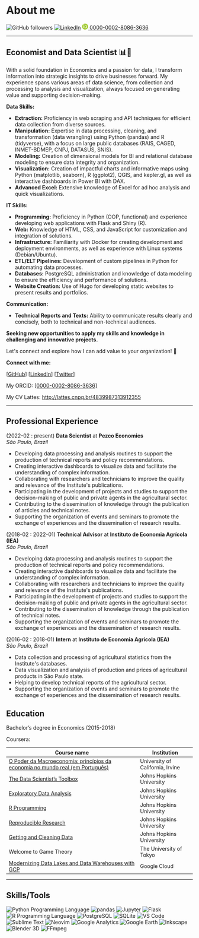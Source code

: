# About me

![GitHub followers](https://img.shields.io/github/followers/dankkom?style=social)
[![LinkedIn](https://img.shields.io/badge/-LinkedIn-blue?style=flat&logo=Linkedin&logoColor=white&link=https://linkedin.com/in/daniel-komesu/)](https://linkedin.com/in/daniel-komesu/)
<a href="https://orcid.org/0000-0002-8086-3636">
<img alt="ORCID logo" src="/images/ORCIDiD_icon16x16.png" width="16" height="16" />
0000-0002-8086-3636
</a>

---

## Economist and Data Scientist 📊🚀

With a solid foundation in Economics and a passion for data, I transform information into strategic insights to drive businesses forward. My experience spans various areas of data science, from collection and processing to analysis and visualization, always focused on generating value and supporting decision-making.

**Data Skills:**

* **Extraction:** Proficiency in web scraping and API techniques for efficient data collection from diverse sources.
* **Manipulation:** Expertise in data processing, cleaning, and transformation (data wrangling) using Python (pandas) and R (tidyverse), with a focus on large public databases (RAIS, CAGED, INMET-BDMEP, CNPJ, DATASUS, SNIS).
* **Modeling:** Creation of dimensional models for BI and relational database modeling to ensure data integrity and organization.
* **Visualization:** Creation of impactful charts and informative maps using Python (matplotlib, seaborn), R (ggplot2), QGIS, and kepler.gl, as well as interactive dashboards in Power BI with DAX.
* **Advanced Excel:** Extensive knowledge of Excel for ad hoc analysis and quick visualizations.

**IT Skills:**

* **Programming:** Proficiency in Python (OOP, functional) and experience developing web applications with Flask and Shiny (R).
* **Web:** Knowledge of HTML, CSS, and JavaScript for customization and integration of solutions.
* **Infrastructure:** Familiarity with Docker for creating development and deployment environments, as well as experience with Linux systems (Debian/Ubuntu).
* **ETL/ELT Pipelines:** Development of custom pipelines in Python for automating data processes.
* **Databases:** PostgreSQL administration and knowledge of data modeling to ensure the efficiency and performance of solutions.
* **Website Creation:** Use of Hugo for developing static websites to present results and portfolios.

**Communication:**

* **Technical Reports and Texts:** Ability to communicate results clearly and concisely, both to technical and non-technical audiences.

**Seeking new opportunities to apply my skills and knowledge in challenging and innovative projects.**

Let's connect and explore how I can add value to your organization! 🤝

**Connect with me:**

[[GitHub](https://github.com/dankkom)]
[[LinkedIn](https://www.linkedin.com/in/daniel-komesu/)]
[[Twitter](https://twitter.com/dankkom)]

My ORCID: [[0000-0002-8086-3636]](https://orcid.org/0000-0002-8086-3636)

My CV Lattes: http://lattes.cnpq.br/4839987313912355

---

## Professional Experience

(2022-02 : present) **Data Scientist** at **Pezco Economics**<br/>_São Paulo, Brazil_

* Developing data processing and analysis routines to support the production of technical reports and policy recommendations.
* Creating interactive dashboards to visualize data and facilitate the understanding of complex information.
* Collaborating with researchers and technicians to improve the quality and relevance of the Institute's publications.
* Participating in the development of projects and studies to support the decision-making of public and private agents in the agricultural sector.
* Contributing to the dissemination of knowledge through the publication of articles and technical notes.
* Supporting the organization of events and seminars to promote the exchange of experiences and the dissemination of research results.

(2018-02 : 2022-01) **Technical Advisor** at **Instituto de Economia Agrícola (IEA)**<br/>_São Paulo, Brazil_

* Developing data processing and analysis routines to support the production of technical reports and policy recommendations.
* Creating interactive dashboards to visualize data and facilitate the understanding of complex information.
* Collaborating with researchers and technicians to improve the quality and relevance of the Institute's publications.
* Participating in the development of projects and studies to support the decision-making of public and private agents in the agricultural sector.
* Contributing to the dissemination of knowledge through the publication of technical notes.
* Supporting the organization of events and seminars to promote the exchange of experiences and the dissemination of research results.

(2016-02 : 2018-01) **Intern** at **Instituto de Economia Agrícola (IEA)**<br/>_São Paulo, Brazil_

* Data collection and processing of agricultural statistics from the Institute's databases.
* Data visualization and analysis of production and prices of agricultural products in São Paulo state.
* Helping to develop technical reports of the agricultural sector.
* Supporting the organization of events and seminars to promote the exchange of experiences and the dissemination of research results.

## Education

Bachelor’s degree in Economics (2015-2018)

Coursera:

| Course name                                                                                                                                            | Institution                      |
| ------------------------------------------------------------------------------------------------------------------------------------------------------ | -------------------------------- |
| [O Poder da Macroeconomia: princípios da economia no mundo real (em Português)](https://www.coursera.org/account/accomplishments/records/2U3RRQCSARJX) | University of California, Irvine |
| [The Data Scientist’s Toolbox](https://www.coursera.org/account/accomplishments/records/S5JX66V2G7JJ)                                                  | Johns Hopkins University         |
| [Exploratory Data Analysis](https://www.coursera.org/account/accomplishments/records/WHLX7KBAFKBN)                                                     | Johns Hopkins University         |
| [R Programming](https://www.coursera.org/account/accomplishments/records/ZYRNCYVJ989N)                                                                 | Johns Hopkins University         |
| [Reproducible Research](https://www.coursera.org/account/accomplishments/records/PYLJ5WQJQCS4)                                                         | Johns Hopkins University         |
| [Getting and Cleaning Data](https://www.coursera.org/account/accomplishments/records/7CUJ954AU45S)                                                     | Johns Hopkins University         |
| Welcome to Game Theory                                                                                                                                 | The University of Tokyo          |
| [Modernizing Data Lakes and Data Warehouses with GCP](https://coursera.org/share/9e68309318cb2bf7b6571d33ae641568)                                     | Google Cloud                     |

---

## Skills/Tools

![Python Programming Language](http://img.shields.io/badge/-Python%20Programming%20Language-ffffff?style=for-the-badge&logo=python)
![pandas](https://img.shields.io/badge/-pandas-150458?style=for-the-badge&logo=pandas)
![Jupyter](https://img.shields.io/badge/-jupyter-ffffff?style=for-the-badge&logo=jupyter)
![Flask](http://img.shields.io/badge/-Flask-000000?style=for-the-badge&logo=flask)
![R Programming Language](http://img.shields.io/badge/-R%20Programming%20Language-ffffff?style=for-the-badge&logo=R&logoColor=276DC3)
![PostgreSQL](https://img.shields.io/badge/-PostgreSQL-ffffff?style=for-the-badge&logo=postgresql)
![SQLite](https://img.shields.io/badge/-SQLite-003B57?style=for-the-badge&logo=SQLite)
![VS Code](http://img.shields.io/badge/-VS%20Code-ffffff?style=for-the-badge&logo=visual-studio-code&logoColor=007ACC)
![Sublime Text](http://img.shields.io/badge/-Sublime%20Text-ffffff?style=for-the-badge&logo=sublimetext)
![Neovim](http://img.shields.io/badge/-Neovim-ffffff?style=for-the-badge&logo=neovim)
![Google Analytics](http://img.shields.io/badge/-Google%20Analytics-ffffff?style=for-the-badge&logo=googleanalytics)
![Google Earth](http://img.shields.io/badge/-Google%20Earth-ffffff?style=for-the-badge&logo=googleearth)
![Inkscape](http://img.shields.io/badge/-Inkscape-ffffff?style=for-the-badge&logo=inkscape&logoColor=000000)
![Blender 3D](http://img.shields.io/badge/-Blender%203D-ffffff?style=for-the-badge&logo=blender)
![FFmpeg](http://img.shields.io/badge/-FFmpeg-007808?style=for-the-badge&logo=ffmpeg)
